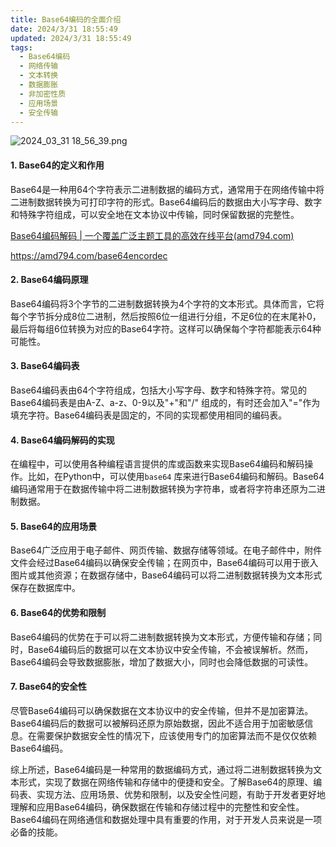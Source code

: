 ```yaml
---
title: Base64编码的全面介绍
date: 2024/3/31 18:55:49
updated: 2024/3/31 18:55:49
tags:
  - Base64编码
  - 网络传输
  - 文本转换
  - 数据膨胀
  - 非加密性质
  - 应用场景
  - 安全传输
---
```



<img src="https://static.cmdragon.cn/blog/images/2024_03_31 18_56_39.png@blog" title="2024_03_31 18_56_39.png" alt="2024_03_31 18_56_39.png"/>

#### 1. Base64的定义和作用

Base64是一种用64个字符表示二进制数据的编码方式，通常用于在网络传输中将二进制数据转换为可打印字符的形式。Base64编码后的数据由大小写字母、数字和特殊字符组成，可以安全地在文本协议中传输，同时保留数据的完整性。

[Base64编码解码 | 一个覆盖广泛主题工具的高效在线平台(amd794.com)](https://amd794.com/base64encordec)

https://amd794.com/base64encordec

#### 2. Base64编码原理

Base64编码将3个字节的二进制数据转换为4个字符的文本形式。具体而言，它将每个字节拆分成8位二进制，然后按照6位一组进行分组，不足6位的在末尾补0，最后将每组6位转换为对应的Base64字符。这样可以确保每个字符都能表示64种可能性。

#### 3. Base64编码表

Base64编码表由64个字符组成，包括大小写字母、数字和特殊字符。常见的Base64编码表是由A-Z、a-z、0-9以及"+"和"/"
组成的，有时还会加入"="作为填充字符。Base64编码表是固定的，不同的实现都使用相同的编码表。

#### 4. Base64编码解码的实现

在编程中，可以使用各种编程语言提供的库或函数来实现Base64编码和解码操作。比如，在Python中，可以使用`base64`
库来进行Base64编码和解码。Base64编码通常用于在数据传输中将二进制数据转换为字符串，或者将字符串还原为二进制数据。

#### 5. Base64的应用场景

Base64广泛应用于电子邮件、网页传输、数据存储等领域。在电子邮件中，附件文件会经过Base64编码以确保安全传输；在网页中，Base64编码可以用于嵌入图片或其他资源；在数据存储中，Base64编码可以将二进制数据转换为文本形式保存在数据库中。

#### 6. Base64的优势和限制

Base64编码的优势在于可以将二进制数据转换为文本形式，方便传输和存储；同时，Base64编码后的数据可以在文本协议中安全传输，不会被误解析。然而，Base64编码会导致数据膨胀，增加了数据大小，同时也会降低数据的可读性。

#### 7. Base64的安全性

尽管Base64编码可以确保数据在文本协议中的安全传输，但并不是加密算法。Base64编码后的数据可以被解码还原为原始数据，因此不适合用于加密敏感信息。在需要保护数据安全性的情况下，应该使用专门的加密算法而不是仅仅依赖Base64编码。

综上所述，Base64编码是一种常用的数据编码方式，通过将二进制数据转换为文本形式，实现了数据在网络传输和存储中的便捷和安全。了解Base64的原理、编码表、实现方法、应用场景、优势和限制，以及安全性问题，有助于开发者更好地理解和应用Base64编码，确保数据在传输和存储过程中的完整性和安全性。Base64编码在网络通信和数据处理中具有重要的作用，对于开发人员来说是一项必备的技能。